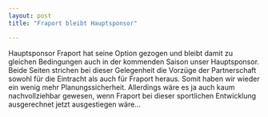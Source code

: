 ```yaml
---
layout: post
title: "Fraport bleibt Hauptsponsor"

---
```


Hauptsponsor Fraport hat seine Option gezogen und bleibt damit zu gleichen Bedingungen auch in der kommenden Saison unser Hauptsponsor. Beide Seiten strichen bei dieser Gelegenheit die Vorzüge der Partnerschaft sowohl für die Eintracht als auch für Fraport heraus. Somit haben wir wieder ein wenig mehr Planungssicherheit. Allerdings wäre es ja auch kaum nachvollziehbar gewesen, wenn Fraport bei dieser sportlichen Entwicklung ausgerechnet jetzt ausgestiegen wäre...


